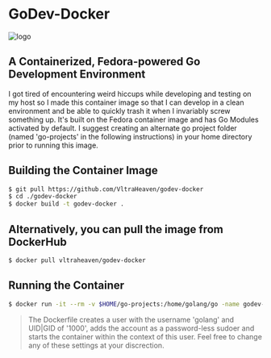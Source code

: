 # GoDev-Docker

![logo](https://upload.wikimedia.org/wikipedia/commons/thumb/0/0e/GoLanguage_Logo_2018-04-26_BlackWhite.svg/1200px-GoLanguage_Logo_2018-04-26_BlackWhite.svg.png)

## A Containerized, Fedora-powered Go Development Environment

I got tired of encountering weird hiccups while developing and testing on my host so I made this container image so that I can develop in a clean environment and be able to quickly trash it when I invariably screw something up. It's built on the Fedora container image and has Go Modules activated by default. I suggest creating an alternate go project folder (named 'go-projects' in the following instructions) in your home directory prior to running this image. 

## Building the Container Image
```sh
$ git pull https://github.com/VltraHeaven/godev-docker
$ cd ./godev-docker
$ docker build -t godev-docker .
```
## Alternatively, you can pull the image from DockerHub
```sh
$ docker pull vltraheaven/godev-docker
```

## Running the Container
```sh
$ docker run -it --rm -v $HOME/go-projects:/home/golang/go -name godev-docker godev-docker
```
> The Dockerfile creates a user with the username 'golang' and UID|GID of '1000', adds the account as a password-less sudoer and starts the container within the context of this user. Feel free to change any of these settings at your discrection.